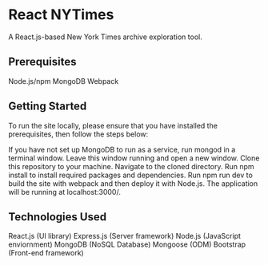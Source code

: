 # React NYTimes
A React.js-based New York Times archive exploration tool.

## Prerequisites
Node.js/npm
MongoDB
Webpack

## Getting Started
To run the site locally, please ensure that you have installed the prerequisites, then follow the steps below:

If you have not set up MongoDB to run as a service, run mongod in a terminal window. Leave this window running and open a new window.
Clone this repository to your machine.
Navigate to the cloned directory.
Run npm install to install required packages and dependencies.
Run npm run dev to build the site with webpack and then deploy it with Node.js.
The application will be running at localhost:3000/.

## Technologies Used
React.js (UI library)
Express.js (Server framework)
Node.js (JavaScript enviornment)
MongoDB (NoSQL Database)
Mongoose (ODM)
Bootstrap (Front-end framework)

